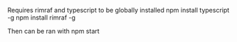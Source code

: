 Requires rimraf and typescript to be globally installed
    npm install typescript -g 
    npm install rimraf -g

Then can be ran with
    npm start